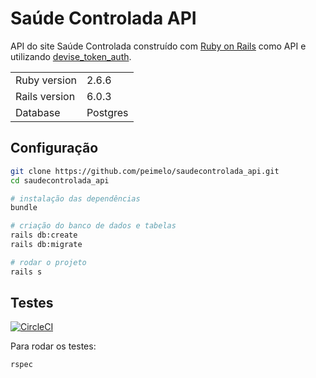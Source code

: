 # Saúde Controlada API

API do site Saúde Controlada construído com [Ruby on Rails](https://rubyonrails.org/) como API e utilizando [devise_token_auth](https://github.com/lynndylanhurley/devise_token_auth).

<table>
  <tr>
    <td>Ruby version</td>
    <td>
      2.6.6
    </td>
  </tr>
  <tr>
    <td>Rails version</td>
    <td>
      6.0.3
    </td>
  </tr>
  <tr>
    <td>Database</td>
    <td>
      Postgres
    </td>
  </tr>
</table>

## Configuração

```bash
git clone https://github.com/peimelo/saudecontrolada_api.git
cd saudecontrolada_api

# instalação das dependências
bundle

# criação do banco de dados e tabelas
rails db:create
rails db:migrate

# rodar o projeto
rails s
```

## Testes

[![CircleCI](https://circleci.com/gh/peimelo/saudecontrolada_api.svg?style=svg)](https://circleci.com/gh/peimelo/saudecontrolada_api)

Para rodar os testes:

```bash
rspec
```
